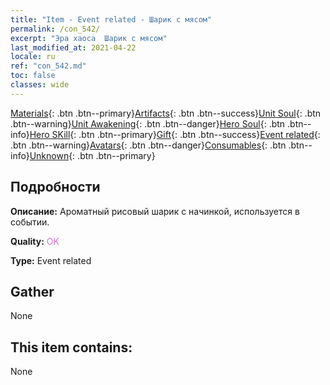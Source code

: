 ```yaml
---
title: "Item - Event related - Шарик с мясом"
permalink: /con_542/
excerpt: "Эра хаоса  Шарик с мясом"
last_modified_at: 2021-04-22
locale: ru
ref: "con_542.md"
toc: false
classes: wide
---
```

 [Materials](/ItemsRU/){: .btn .btn--primary}[Artifacts](/ItemsRU/Artifacts/){: .btn .btn--success}[Unit Soul](/ItemsRU/UnitSoul/){: .btn .btn--warning}[Unit Awakening](/ItemsRU/UnitAwakening/){: .btn .btn--danger}[Hero Soul](/ItemsRU/HeroSoul/){: .btn .btn--info}[Hero SKill](/ItemsRU/HeroSkill/){: .btn .btn--primary}[Gift](/ItemsRU/Gift/){: .btn .btn--success}[Event related](/ItemsRU/Events/){: .btn .btn--warning}[Avatars](/ItemsRU/Avatars/){: .btn .btn--danger}[Consumables](/ItemsRU/Consumables/){: .btn .btn--info}[Unknown](/ItemsRU/Unknown/){: .btn .btn--primary}

## Подробности
 **Описание:** Ароматный рисовый шарик с начинкой, используется в событии.

 **Quality:** <span style="color: #DA70D6">OK</span>

 **Type:** Event related

## Gather

  None

## This item contains:

  None

